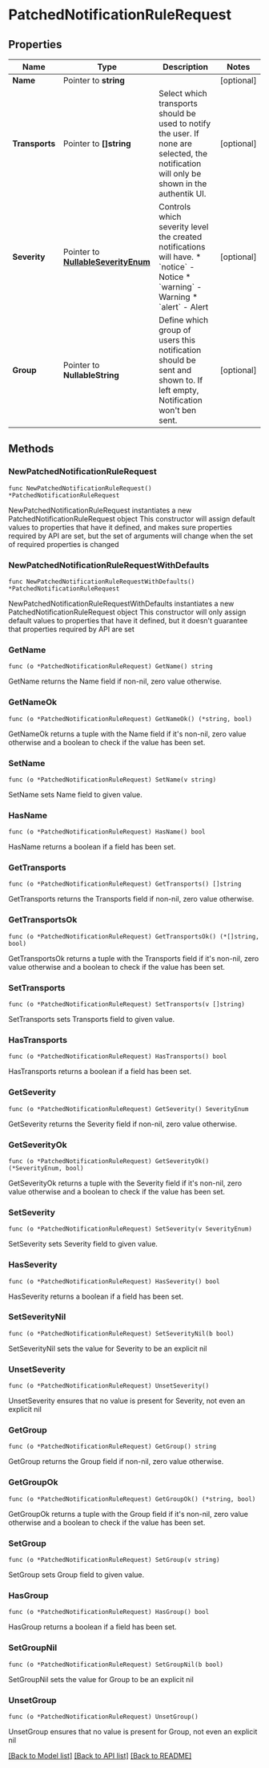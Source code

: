 # PatchedNotificationRuleRequest

## Properties

Name | Type | Description | Notes
------------ | ------------- | ------------- | -------------
**Name** | Pointer to **string** |  | [optional] 
**Transports** | Pointer to **[]string** | Select which transports should be used to notify the user. If none are selected, the notification will only be shown in the authentik UI. | [optional] 
**Severity** | Pointer to [**NullableSeverityEnum**](SeverityEnum.md) | Controls which severity level the created notifications will have.  * &#x60;notice&#x60; - Notice * &#x60;warning&#x60; - Warning * &#x60;alert&#x60; - Alert | [optional] 
**Group** | Pointer to **NullableString** | Define which group of users this notification should be sent and shown to. If left empty, Notification won&#39;t ben sent. | [optional] 

## Methods

### NewPatchedNotificationRuleRequest

`func NewPatchedNotificationRuleRequest() *PatchedNotificationRuleRequest`

NewPatchedNotificationRuleRequest instantiates a new PatchedNotificationRuleRequest object
This constructor will assign default values to properties that have it defined,
and makes sure properties required by API are set, but the set of arguments
will change when the set of required properties is changed

### NewPatchedNotificationRuleRequestWithDefaults

`func NewPatchedNotificationRuleRequestWithDefaults() *PatchedNotificationRuleRequest`

NewPatchedNotificationRuleRequestWithDefaults instantiates a new PatchedNotificationRuleRequest object
This constructor will only assign default values to properties that have it defined,
but it doesn't guarantee that properties required by API are set

### GetName

`func (o *PatchedNotificationRuleRequest) GetName() string`

GetName returns the Name field if non-nil, zero value otherwise.

### GetNameOk

`func (o *PatchedNotificationRuleRequest) GetNameOk() (*string, bool)`

GetNameOk returns a tuple with the Name field if it's non-nil, zero value otherwise
and a boolean to check if the value has been set.

### SetName

`func (o *PatchedNotificationRuleRequest) SetName(v string)`

SetName sets Name field to given value.

### HasName

`func (o *PatchedNotificationRuleRequest) HasName() bool`

HasName returns a boolean if a field has been set.

### GetTransports

`func (o *PatchedNotificationRuleRequest) GetTransports() []string`

GetTransports returns the Transports field if non-nil, zero value otherwise.

### GetTransportsOk

`func (o *PatchedNotificationRuleRequest) GetTransportsOk() (*[]string, bool)`

GetTransportsOk returns a tuple with the Transports field if it's non-nil, zero value otherwise
and a boolean to check if the value has been set.

### SetTransports

`func (o *PatchedNotificationRuleRequest) SetTransports(v []string)`

SetTransports sets Transports field to given value.

### HasTransports

`func (o *PatchedNotificationRuleRequest) HasTransports() bool`

HasTransports returns a boolean if a field has been set.

### GetSeverity

`func (o *PatchedNotificationRuleRequest) GetSeverity() SeverityEnum`

GetSeverity returns the Severity field if non-nil, zero value otherwise.

### GetSeverityOk

`func (o *PatchedNotificationRuleRequest) GetSeverityOk() (*SeverityEnum, bool)`

GetSeverityOk returns a tuple with the Severity field if it's non-nil, zero value otherwise
and a boolean to check if the value has been set.

### SetSeverity

`func (o *PatchedNotificationRuleRequest) SetSeverity(v SeverityEnum)`

SetSeverity sets Severity field to given value.

### HasSeverity

`func (o *PatchedNotificationRuleRequest) HasSeverity() bool`

HasSeverity returns a boolean if a field has been set.

### SetSeverityNil

`func (o *PatchedNotificationRuleRequest) SetSeverityNil(b bool)`

 SetSeverityNil sets the value for Severity to be an explicit nil

### UnsetSeverity
`func (o *PatchedNotificationRuleRequest) UnsetSeverity()`

UnsetSeverity ensures that no value is present for Severity, not even an explicit nil
### GetGroup

`func (o *PatchedNotificationRuleRequest) GetGroup() string`

GetGroup returns the Group field if non-nil, zero value otherwise.

### GetGroupOk

`func (o *PatchedNotificationRuleRequest) GetGroupOk() (*string, bool)`

GetGroupOk returns a tuple with the Group field if it's non-nil, zero value otherwise
and a boolean to check if the value has been set.

### SetGroup

`func (o *PatchedNotificationRuleRequest) SetGroup(v string)`

SetGroup sets Group field to given value.

### HasGroup

`func (o *PatchedNotificationRuleRequest) HasGroup() bool`

HasGroup returns a boolean if a field has been set.

### SetGroupNil

`func (o *PatchedNotificationRuleRequest) SetGroupNil(b bool)`

 SetGroupNil sets the value for Group to be an explicit nil

### UnsetGroup
`func (o *PatchedNotificationRuleRequest) UnsetGroup()`

UnsetGroup ensures that no value is present for Group, not even an explicit nil

[[Back to Model list]](../README.md#documentation-for-models) [[Back to API list]](../README.md#documentation-for-api-endpoints) [[Back to README]](../README.md)


